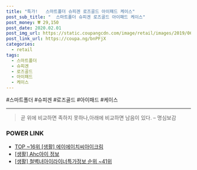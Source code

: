 ```yaml
--- 
title: "특가!   스마트폴더 슈피겐 로즈골드 아이패드 케이스" 
post_sub_title: "  스마트폴더 슈피겐 로즈골드 아이패드 케이스" 
post_money: ₩ 29,150 
post_date: 2020.02.01 
post_img_url: https://static.coupangcdn.com/image/retail/images/2019/06/14/0/4/05c50af8-af54-4928-b30f-cd5207a2b325.jpg 
post_link_url: https://coupa.ng/bnPFjX 
categories: 
  - retail 
tags: 
  - 스마트폴더 
  - 슈피겐 
  - 로즈골드 
  - 아이패드 
  - 케이스 
--- 
```

  #스마트폴더 #슈피겐 #로즈골드 #아이패드 #케이스 
<hr> 

> 곧 위에 비교하면 족하지 못하나,아래에 비교하면 남음이 있다. – 명심보감 


### POWER LINK

* <a href="https://blog.naver.com/fasyy4321/221783666120" target="_blank"> TOP ~16위 [생활] 에이에이치씨아이크림</a>
* <a href="https://blog.naver.com/sakai111/221758677507" target="_blank"> [생활] Ahc아이 정보 </a>
* <a href="https://blog.naver.com/sakai111/221771999184" target="_blank"> [생활] 철벽녀아이라이너특가정보 순위 ~41위</a>
